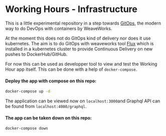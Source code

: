 # Working Hours - Infrastructure

This is a little experimental repository in a step towards [GitOps](https://www.weave.works/technologies/gitops/), the modern way to do DevOps with containers by WeaveWorks. 

At the moment this does not do GitOps kind of delivery nor does it use kubernetes. The aim is to do GitOps with weaveworks tool [Flux](https://www.weave.works/oss/flux/) which is installed in a kubernetes cluster to provide Continuous Delivery on new pushes to DockerHub/GitHub.

For now this can be used as developper tool to view and test the Working Hour app itself. This can be done with a help of `docker-compose`.

#### Deploy the app with compose on this repo:

```bash
docker-compose up -d
```

The application can be viewed now on `localhost:3000`and Graphql API can be found from `localhost:4000/graphql`.


#### The app can be taken down on this repo:

```bash
docker-compose down
```